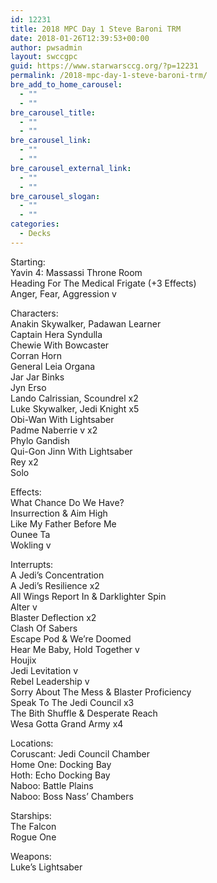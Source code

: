 ```yaml
---
id: 12231
title: 2018 MPC Day 1 Steve Baroni TRM
date: 2018-01-26T12:39:53+00:00
author: pwsadmin
layout: swccgpc
guid: https://www.starwarsccg.org/?p=12231
permalink: /2018-mpc-day-1-steve-baroni-trm/
bre_add_to_home_carousel:
  - ""
  - ""
bre_carousel_title:
  - ""
  - ""
bre_carousel_link:
  - ""
  - ""
bre_carousel_external_link:
  - ""
  - ""
bre_carousel_slogan:
  - ""
  - ""
categories:
  - Decks
---
```

Starting:  
Yavin 4: Massassi Throne Room  
Heading For The Medical Frigate (+3 Effects)  
Anger, Fear, Aggression v

Characters:  
Anakin Skywalker, Padawan Learner  
Captain Hera Syndulla  
Chewie With Bowcaster  
Corran Horn  
General Leia Organa  
Jar Jar Binks  
Jyn Erso  
Lando Calrissian, Scoundrel x2  
Luke Skywalker, Jedi Knight x5  
Obi-Wan With Lightsaber  
Padme Naberrie v x2  
Phylo Gandish  
Qui-Gon Jinn With Lightsaber  
Rey x2  
Solo

Effects:  
What Chance Do We Have?  
Insurrection & Aim High  
Like My Father Before Me  
Ounee Ta  
Wokling v

Interrupts:  
A Jedi’s Concentration  
A Jedi’s Resilience x2  
All Wings Report In & Darklighter Spin  
Alter v  
Blaster Deflection x2  
Clash Of Sabers  
Escape Pod & We’re Doomed  
Hear Me Baby, Hold Together v  
Houjix  
Jedi Levitation v  
Rebel Leadership v  
Sorry About The Mess & Blaster Proficiency  
Speak To The Jedi Council x3  
The Bith Shuffle & Desperate Reach  
Wesa Gotta Grand Army x4

Locations:  
Coruscant: Jedi Council Chamber  
Home One: Docking Bay  
Hoth: Echo Docking Bay  
Naboo: Battle Plains  
Naboo: Boss Nass’ Chambers

Starships:  
The Falcon  
Rogue One

Weapons:  
Luke’s Lightsaber